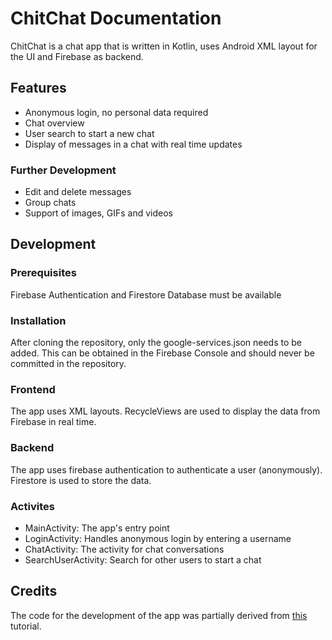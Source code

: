 # ChitChat Documentation
ChitChat is a chat app that is written in Kotlin, uses Android XML layout for the UI and Firebase as backend.

## Features
- Anonymous login, no personal data required
- Chat overview
- User search to start a new chat
- Display of messages in a chat with real time updates

### Further Development
- Edit and delete messages
- Group chats
- Support of images, GIFs and videos

## Development

### Prerequisites
Firebase Authentication and Firestore Database must be available

### Installation
After cloning the repository, only the google-services.json needs to be added. This can be obtained in the Firebase Console and should never be committed in the repository.

### Frontend
The app uses XML layouts. RecycleViews are used to display the data from Firebase in real time.

### Backend
The app uses firebase authentication to authenticate a user (anonymously). Firestore is used to store the data.

### Activites
- MainActivity: The app's entry point
- LoginActivity: Handles anonymous login by entering a username
- ChatActivity: The activity for chat conversations
- SearchUserActivity: Search for other users to start a chat

## Credits
The code for the development of the app was partially derived from [this](https://www.youtube.com/watch?v=jHH-ZreOs1k) tutorial.